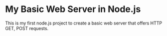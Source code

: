 # My Basic Web Server in Node.js
This is my first node.js project to create a basic web server that offers HTTP GET, POST requests.
